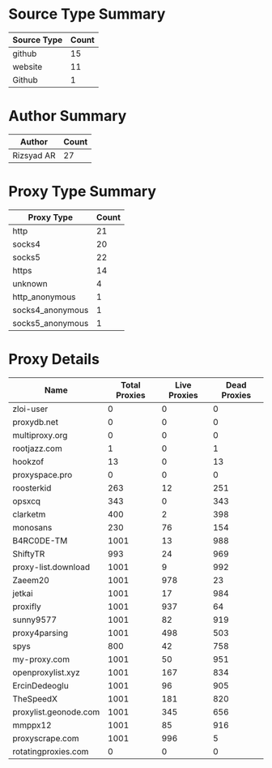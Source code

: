 # Source Type Summary

| Source Type | Count |
|-------------|-------|
| github | 15 |
| website | 11 |
| Github | 1 |


# Author Summary

| Author | Count |
|--------|-------|
| Rizsyad AR | 27 |


# Proxy Type Summary

| Proxy Type | Count |
|------------|-------|
| http | 21 |
| socks4 | 20 |
| socks5 | 22 |
| https | 14 |
| unknown | 4 |
| http_anonymous | 1 |
| socks4_anonymous | 1 |
| socks5_anonymous | 1 |


# Proxy Details

| Name | Total Proxies | Live Proxies | Dead Proxies |
|------|---------------|--------------|---------------|
| zloi-user | 0 | 0 | 0 |
| proxydb.net | 0 | 0 | 0 |
| multiproxy.org | 0 | 0 | 0 |
| rootjazz.com | 1 | 0 | 1 |
| hookzof | 13 | 0 | 13 |
| proxyspace.pro | 0 | 0 | 0 |
| roosterkid | 263 | 12 | 251 |
| opsxcq | 343 | 0 | 343 |
| clarketm | 400 | 2 | 398 |
| monosans | 230 | 76 | 154 |
| B4RC0DE-TM | 1001 | 13 | 988 |
| ShiftyTR | 993 | 24 | 969 |
| proxy-list.download | 1001 | 9 | 992 |
| Zaeem20 | 1001 | 978 | 23 |
| jetkai | 1001 | 17 | 984 |
| proxifly | 1001 | 937 | 64 |
| sunny9577 | 1001 | 82 | 919 |
| proxy4parsing | 1001 | 498 | 503 |
| spys | 800 | 42 | 758 |
| my-proxy.com | 1001 | 50 | 951 |
| openproxylist.xyz | 1001 | 167 | 834 |
| ErcinDedeoglu | 1001 | 96 | 905 |
| TheSpeedX | 1001 | 181 | 820 |
| proxylist.geonode.com | 1001 | 345 | 656 |
| mmppx12 | 1001 | 85 | 916 |
| proxyscrape.com | 1001 | 996 | 5 |
| rotatingproxies.com | 0 | 0 | 0 |
